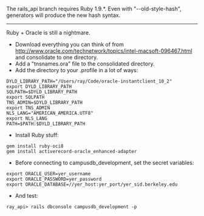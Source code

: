 The rails_api branch requires Ruby 1.9.*. Even with "--old-style-hash", generators will produce the new hash syntax.

----

Ruby + Oracle is still a nightmare.

* Download everything you can think of from <http://www.oracle.com/technetwork/topics/intel-macsoft-096467.html> and consolidate to one directory.
* Add a "tnsnames.ora" file to the consolidated directory.
* Add the directory to your .profile in a lot of ways:
```
DYLD_LIBRARY_PATH="/Users/ray/Code/oracle-instantclient_10_2"
export DYLD_LIBRARY_PATH
SQLPATH=$DYLD_LIBRARY_PATH
export SQLPATH
TNS_ADMIN=$DYLD_LIBRARY_PATH
export TNS_ADMIN
NLS_LANG="AMERICAN_AMERICA.UTF8"
export NLS_LANG
PATH=$PATH:$DYLD_LIBRARY_PATH
```
* Install Ruby stuff:
```
gem install ruby-oci8
gem install activerecord-oracle_enhanced-adapter
```
* Before connecting to campusdb_development, set the secret variables:
```
export ORACLE_USER=yer_username
export ORACLE_PASSWORD=yer_password
export ORACLE_DATABASE=//yer_host:yer_port/yer_sid.berkeley.edu
```
* And test:
```
ray_api> rails dbconsole campusdb_development -p
```
